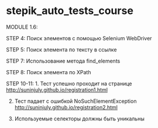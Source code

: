 # stepik_auto_tests_course
MODULE 1.6:

STEP 4: Поиск элементов с помощью Selenium WebDriver

STEP 5: Поиск элемента по тексту в ссылке

STEP 7: Использование метода find_elements

STEP 8: Поиск элемента по XPath

STEP 10-11: 1. Тест успешно проходит на странице http://suninjuly.github.io/registration1.html﻿

2. Тест падает с ошибкой NoSuchElementException http://suninjuly.github.io/registration2.html

3. Используемые селекторы должны быть уникальны
